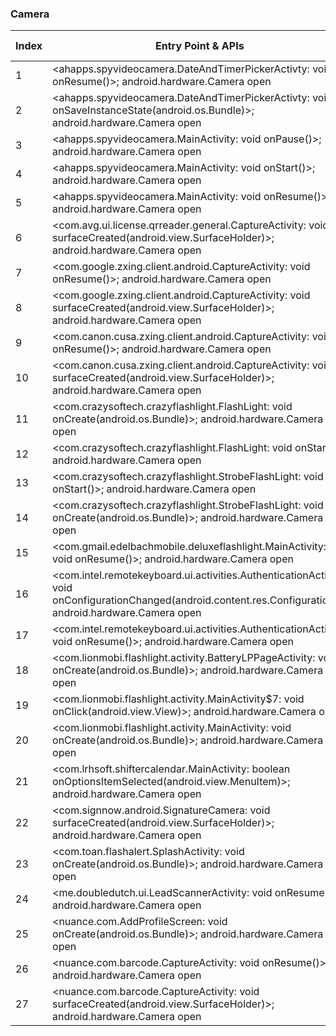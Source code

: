 ### Camera
| Index | Entry Point & APIs | Screen shot | Resource id | Label |
| ------------- | ------------- | ------------- |-------------|-------------|
| 1 | <ahapps.spyvideocamera.DateAndTimerPickerActivty: void onResume()>; android.hardware.Camera open | ![](F:\COSMOS\output\py\Play_win8\Productivity\ahapps.secretvideocamera\ahapps.spyvideocamera.DateAndTimerPickerActivty.png) |  | T |
| 2 | <ahapps.spyvideocamera.DateAndTimerPickerActivty: void onSaveInstanceState(android.os.Bundle)>; android.hardware.Camera open | ![](F:\COSMOS\output\py\Play_win8\Productivity\ahapps.secretvideocamera\ahapps.spyvideocamera.DateAndTimerPickerActivty.png) |  | T |
| 3 | <ahapps.spyvideocamera.MainActivity: void onPause()>; android.hardware.Camera open | ![](F:\COSMOS\output\py\Play_win8\Productivity\ahapps.secretvideocamera\ahapps.spyvideocamera.MainActivity.png) |  | T |
| 4 | <ahapps.spyvideocamera.MainActivity: void onStart()>; android.hardware.Camera open | ![](F:\COSMOS\output\py\Play_win8\Productivity\ahapps.secretvideocamera\ahapps.spyvideocamera.MainActivity.png) |  | T |
| 5 | <ahapps.spyvideocamera.MainActivity: void onResume()>; android.hardware.Camera open | ![](F:\COSMOS\output\py\Play_win8\Productivity\ahapps.secretvideocamera\ahapps.spyvideocamera.MainActivity.png) |  | T |
| 6 | <com.avg.ui.license.qrreader.general.CaptureActivity: void surfaceCreated(android.view.SurfaceHolder)>; android.hardware.Camera open | ![](F:\COSMOS\output\py\Play_win8\Productivity\com.antivirus.tablet\com.avg.ui.license.qrreader.general.CaptureActivity.png) |  | T |
| 7 | <com.google.zxing.client.android.CaptureActivity: void onResume()>; android.hardware.Camera open | ![](F:\COSMOS\output\py\Play_win8\Productivity\com.gravity.scanner\com.google.zxing.client.android.CaptureActivity.png) |  | T |
| 8 | <com.google.zxing.client.android.CaptureActivity: void surfaceCreated(android.view.SurfaceHolder)>; android.hardware.Camera open | ![](F:\COSMOS\output\py\Play_win8\Productivity\com.gravity.scanner\com.google.zxing.client.android.CaptureActivity.png) |  | T |
| 9 | <com.canon.cusa.zxing.client.android.CaptureActivity: void onResume()>; android.hardware.Camera open | ![](F:\COSMOS\output\py\Play_win8\Productivity\com.canon.cusa.meapmobile.android\com.canon.cusa.zxing.client.android.CaptureActivity.png) |  | T |
| 10 | <com.canon.cusa.zxing.client.android.CaptureActivity: void surfaceCreated(android.view.SurfaceHolder)>; android.hardware.Camera open | ![](F:\COSMOS\output\py\Play_win8\Productivity\com.canon.cusa.meapmobile.android\com.canon.cusa.zxing.client.android.CaptureActivity.png) |  | T |
| 11 | <com.crazysoftech.crazyflashlight.FlashLight: void onCreate(android.os.Bundle)>; android.hardware.Camera open | ![](F:\COSMOS\output\py\Play_win8\Productivity\com.crazysoftech.crazyflashlight\com.crazysoftech.crazyflashlight.FlashLight.png) |  | T |
| 12 | <com.crazysoftech.crazyflashlight.FlashLight: void onStart()>; android.hardware.Camera open | ![](F:\COSMOS\output\py\Play_win8\Productivity\com.crazysoftech.crazyflashlight\com.crazysoftech.crazyflashlight.FlashLight.png) |  | T |
| 13 | <com.crazysoftech.crazyflashlight.StrobeFlashLight: void onStart()>; android.hardware.Camera open | ![](F:\COSMOS\output\py\Play_win8\Productivity\com.crazysoftech.crazyflashlight\com.crazysoftech.crazyflashlight.StrobeFlashLight.png) |  | T |
| 14 | <com.crazysoftech.crazyflashlight.StrobeFlashLight: void onCreate(android.os.Bundle)>; android.hardware.Camera open | ![](F:\COSMOS\output\py\Play_win8\Productivity\com.crazysoftech.crazyflashlight\com.crazysoftech.crazyflashlight.StrobeFlashLight.png) |  | T |
| 15 | <com.gmail.edelbachmobile.deluxeflashlight.MainActivity: void onResume()>; android.hardware.Camera open | ![](F:\COSMOS\output\py\Play_win8\Productivity\com.gmail.edelbachmobile.deluxeflashlight\com.gmail.edelbachmobile.deluxeflashlight.MainActivity.png) |  | |
| 16 | <com.intel.remotekeyboard.ui.activities.AuthenticationActivity: void onConfigurationChanged(android.content.res.Configuration)>; android.hardware.Camera open | ![](F:\COSMOS\output\py\Play_win8\Productivity\com.intel.remotekeyboard\com.intel.remotekeyboard.ui.activities.AuthenticationActivity.png) |  | T |
| 17 | <com.intel.remotekeyboard.ui.activities.AuthenticationActivity: void onResume()>; android.hardware.Camera open | ![](F:\COSMOS\output\py\Play_win8\Productivity\com.intel.remotekeyboard\com.intel.remotekeyboard.ui.activities.AuthenticationActivity.png) |  | T |
| 18 | <com.lionmobi.flashlight.activity.BatteryLPPageActivity: void onCreate(android.os.Bundle)>; android.hardware.Camera open | ![](F:\COSMOS\output\py\Play_win8\Productivity\com.lionmobi.flashlight\com.lionmobi.flashlight.activity.BatteryLPPageActivity.png) |  | F |
| 19 | <com.lionmobi.flashlight.activity.MainActivity$7: void onClick(android.view.View)>; android.hardware.Camera open | ![](F:\COSMOS\output\py\Play_win8\Productivity\com.lionmobi.flashlight\com.lionmobi.flashlight.activity.MainActivity.png) |  | T |
| 20 | <com.lionmobi.flashlight.activity.MainActivity: void onCreate(android.os.Bundle)>; android.hardware.Camera open | ![](F:\COSMOS\output\py\Play_win8\Productivity\com.lionmobi.flashlight\com.lionmobi.flashlight.activity.MainActivity.png) |  | T |
| 21 | <com.lrhsoft.shiftercalendar.MainActivity: boolean onOptionsItemSelected(android.view.MenuItem)>; android.hardware.Camera open | ![](F:\COSMOS\output\py\Play_win8\Productivity\com.lrhsoft.shiftercalendar\com.lrhsoft.shiftercalendar.MainActivity.png) |  | F |
| 22 | <com.signnow.android.SignatureCamera: void surfaceCreated(android.view.SurfaceHolder)>; android.hardware.Camera open | ![](F:\COSMOS\output\py\Play_win8\Productivity\com.signnow.android\com.signnow.android.SignatureCamera.png) |  | |
| 23 | <com.toan.flashalert.SplashActivity: void onCreate(android.os.Bundle)>; android.hardware.Camera open | ![](F:\COSMOS\output\py\Play_win8\Productivity\com.xuanmai.flash.alert\com.toan.flashalert.SplashActivity.png) |  | |
| 24 | <me.doubledutch.ui.LeadScannerActivity: void onResume()>; android.hardware.Camera open | ![](F:\COSMOS\output\py\Play_win8\Productivity\me.doubledutch.wordoflifereverb\me.doubledutch.ui.LeadScannerActivity.png) |  | T |
| 25 | <nuance.com.AddProfileScreen: void onCreate(android.os.Bundle)>; android.hardware.Camera open | ![](F:\COSMOS\output\py\Play_win8\Productivity\nuance.com\nuance.com.AddProfileScreen.png) |  | F |
| 26 | <nuance.com.barcode.CaptureActivity: void onResume()>; android.hardware.Camera open | ![](F:\COSMOS\output\py\Play_win8\Productivity\nuance.com\nuance.com.barcode.CaptureActivity.png) |  | T |
| 27 | <nuance.com.barcode.CaptureActivity: void surfaceCreated(android.view.SurfaceHolder)>; android.hardware.Camera open | ![](F:\COSMOS\output\py\Play_win8\Productivity\nuance.com\nuance.com.barcode.CaptureActivity.png) |  | T |
